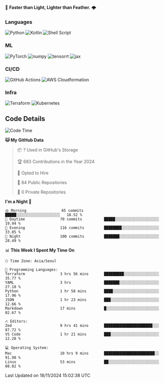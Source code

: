 :rocket: **Faster than Light, Lighter than Feather.** 🌩️


### Languages
![Python](https://img.shields.io/badge/python-3670A0?style=for-the-badge&logo=python&logoColor=ffdd54) ![Kotlin](https://img.shields.io/badge/kotlin-%237F52FF.svg?style=for-the-badge&logo=kotlin&logoColor=white) ![Shell Script](https://img.shields.io/badge/shell_script-%23121011.svg?style=for-the-badge&logo=gnu-bash&logoColor=white)


### ML
<img alt="PyTorch" src ="https://img.shields.io/badge/PyTorch-EE4C2C.svg?&style=for-the-badge&logo=PyTorch&logoColor=white"/> <img alt="numpy" src ="https://img.shields.io/badge/NumPy-013243.svg?&style=for-the-badge&logo=NumPy&logoColor=white"/> ![tensorrt](https://img.shields.io/badge/tensorrt_&_triton-000000.svg?style=for-the-badge&logo=nVIDIA&logoColor=green) ![jax](https://img.shields.io/badge/jax(novice)-%23ffffff.svg?style=for-the-badge&logo=tensorflow&logoColor=blue)


### CI/CD

![GitHub Actions](https://img.shields.io/badge/github%20actions-%232671E5.svg?style=for-the-badge&logo=githubactions&logoColor=white) ![AWS Cloudformation](https://img.shields.io/badge/AWS_Cloudformation-%23FF9900.svg?style=for-the-badge&logo=amazonwebservices&logoColor=white) 

### Infra 

![Terraform](https://img.shields.io/badge/terraform-%235835CC.svg?style=for-the-badge&logo=terraform&logoColor=white) ![Kubernetes](https://img.shields.io/badge/k3s(novice)-%23326ce5.svg?style=for-the-badge&logo=kubernetes&logoColor=white)

## Code Details

<!--START_SECTION:waka-->
![Code Time](http://img.shields.io/badge/Code%20Time-595%20hrs%2026%20mins-blue)

**🐱 My GitHub Data** 

> 📦 ? Used in GitHub's Storage 
 > 
> 🏆 683 Contributions in the Year 2024
 > 
> 💼 Opted to Hire
 > 
> 📜 84 Public Repositories 
 > 
> 🔑 0 Private Repositories 
 > 
**I'm a Night 🦉** 

```text
🌞 Morning                65 commits          █████░░░░░░░░░░░░░░░░░░░░   18.52 % 
🌆 Daytime                70 commits          █████░░░░░░░░░░░░░░░░░░░░   19.94 % 
🌃 Evening                116 commits         ████████░░░░░░░░░░░░░░░░░   33.05 % 
🌙 Night                  100 commits         ███████░░░░░░░░░░░░░░░░░░   28.49 % 
```


📊 **This Week I Spent My Time On** 

```text
🕑︎ Time Zone: Asia/Seoul

💬 Programming Languages: 
Terraform                3 hrs 56 mins       █████████░░░░░░░░░░░░░░░░   35.77 % 
YAML                     3 hrs               ███████░░░░░░░░░░░░░░░░░░   27.18 % 
Python                   1 hr 58 mins        ████░░░░░░░░░░░░░░░░░░░░░   17.96 % 
JSON                     1 hr 23 mins        ███░░░░░░░░░░░░░░░░░░░░░░   12.66 % 
Markdown                 17 mins             █░░░░░░░░░░░░░░░░░░░░░░░░   02.67 % 

🔥 Editors: 
Zed                      9 hrs 41 mins       ██████████████████████░░░   87.72 % 
VS Code                  1 hr 21 mins        ███░░░░░░░░░░░░░░░░░░░░░░   12.28 % 

💻 Operating System: 
Mac                      10 hrs 9 mins       ███████████████████████░░   91.98 % 
Linux                    53 mins             ██░░░░░░░░░░░░░░░░░░░░░░░   08.02 % 
```


 Last Updated on 18/11/2024 15:02:38 UTC
<!--END_SECTION:waka-->
